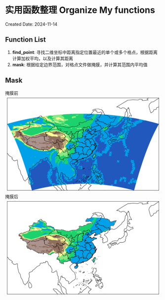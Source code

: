 # 实用函数整理 Organize My functions

Created Date: 2024-11-14

## Function List

1. **find_point**: 寻找二维坐标中距离指定位置最近的单个或多个格点，根据距离计算加权平均，以及计算其距离
2. **mask**: 根据给定边界范围，对格点文件做掩膜，并计算其范围内平均值

## Mask

掩膜前
![before](https://github.com/xuyf-web/MyFunctions/blob/main/figures/mask_before.png)
掩膜后
![after](https://github.com/xuyf-web/MyFunctions/blob/main/figures/mask_after.png)